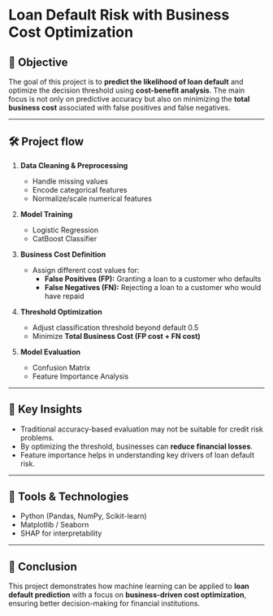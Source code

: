 # Loan Default Risk with Business Cost Optimization

## 📌 Objective
The goal of this project is to **predict the likelihood of loan default** and optimize the decision threshold using **cost-benefit analysis**. The main focus is not only on predictive accuracy but also on minimizing the **total business cost** associated with false positives and false negatives.

---

## 🛠️ Project flow
1. **Data Cleaning & Preprocessing**  
   - Handle missing values  
   - Encode categorical features  
   - Normalize/scale numerical features  

2. **Model Training**  
   - Logistic Regression  
   - CatBoost Classifier  

3. **Business Cost Definition**  
   - Assign different cost values for:  
     - **False Positives (FP):** Granting a loan to a customer who defaults  
     - **False Negatives (FN):** Rejecting a loan to a customer who would have repaid  

4. **Threshold Optimization**  
   - Adjust classification threshold beyond default 0.5  
   - Minimize **Total Business Cost (FP cost + FN cost)**  

5. **Model Evaluation**  
   - Confusion Matrix  
   - Feature Importance Analysis  

---

## 📌 Key Insights
- Traditional accuracy-based evaluation may not be suitable for credit risk problems.  
- By optimizing the threshold, businesses can **reduce financial losses**.  
- Feature importance helps in understanding key drivers of loan default risk.  

---

## 🚀 Tools & Technologies
- Python (Pandas, NumPy, Scikit-learn)  
- Matplotlib / Seaborn  
- SHAP for interpretability  

---

## 📖 Conclusion
This project demonstrates how machine learning can be applied to **loan default prediction** with a focus on **business-driven cost optimization**, ensuring better decision-making for financial institutions.  
